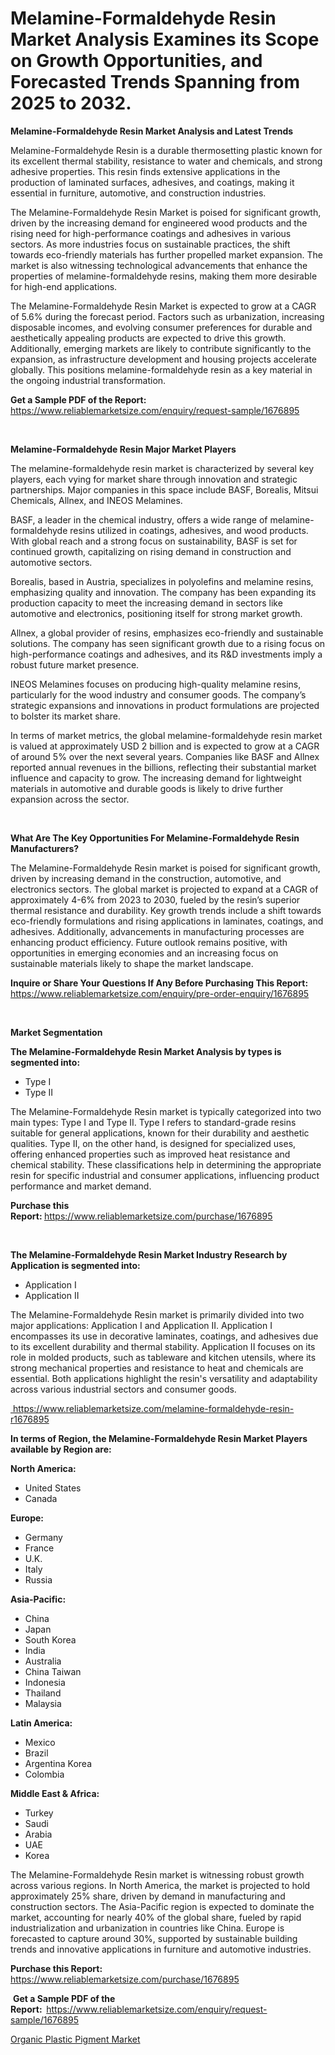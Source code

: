 <p><h1>Melamine-Formaldehyde Resin Market Analysis Examines its Scope on Growth Opportunities, and Forecasted Trends Spanning from 2025 to 2032.</h1></p><p><strong>Melamine-Formaldehyde Resin Market Analysis and Latest Trends</strong></p>
<p><p>Melamine-Formaldehyde Resin is a durable thermosetting plastic known for its excellent thermal stability, resistance to water and chemicals, and strong adhesive properties. This resin finds extensive applications in the production of laminated surfaces, adhesives, and coatings, making it essential in furniture, automotive, and construction industries.</p><p>The Melamine-Formaldehyde Resin Market is poised for significant growth, driven by the increasing demand for engineered wood products and the rising need for high-performance coatings and adhesives in various sectors. As more industries focus on sustainable practices, the shift towards eco-friendly materials has further propelled market expansion. The market is also witnessing technological advancements that enhance the properties of melamine-formaldehyde resins, making them more desirable for high-end applications.</p><p>The Melamine-Formaldehyde Resin Market is expected to grow at a CAGR of 5.6% during the forecast period. Factors such as urbanization, increasing disposable incomes, and evolving consumer preferences for durable and aesthetically appealing products are expected to drive this growth. Additionally, emerging markets are likely to contribute significantly to the expansion, as infrastructure development and housing projects accelerate globally. This positions melamine-formaldehyde resin as a key material in the ongoing industrial transformation.</p></p>
<p><strong>Get a Sample PDF of the Report:&nbsp;</strong> <a href="https://www.reliablemarketsize.com/enquiry/request-sample/1676895?utm_campaign=1197&utm_medium=2&utm_source=Github&utm_content=ia&utm_term=24032025&utm_id=melamine-formaldehyde-resin">https://www.reliablemarketsize.com/enquiry/request-sample/1676895</a></p>
<p>&nbsp;</p>
<p><strong>Melamine-Formaldehyde Resin Major Market Players</strong></p>
<p><p>The melamine-formaldehyde resin market is characterized by several key players, each vying for market share through innovation and strategic partnerships. Major companies in this space include BASF, Borealis, Mitsui Chemicals, Allnex, and INEOS Melamines.</p><p>BASF, a leader in the chemical industry, offers a wide range of melamine-formaldehyde resins utilized in coatings, adhesives, and wood products. With global reach and a strong focus on sustainability, BASF is set for continued growth, capitalizing on rising demand in construction and automotive sectors.</p><p>Borealis, based in Austria, specializes in polyolefins and melamine resins, emphasizing quality and innovation. The company has been expanding its production capacity to meet the increasing demand in sectors like automotive and electronics, positioning itself for strong market growth.</p><p>Allnex, a global provider of resins, emphasizes eco-friendly and sustainable solutions. The company has seen significant growth due to a rising focus on high-performance coatings and adhesives, and its R&D investments imply a robust future market presence.</p><p>INEOS Melamines focuses on producing high-quality melamine resins, particularly for the wood industry and consumer goods. The company’s strategic expansions and innovations in product formulations are projected to bolster its market share.</p><p>In terms of market metrics, the global melamine-formaldehyde resin market is valued at approximately USD 2 billion and is expected to grow at a CAGR of around 5% over the next several years. Companies like BASF and Allnex reported annual revenues in the billions, reflecting their substantial market influence and capacity to grow. The increasing demand for lightweight materials in automotive and durable goods is likely to drive further expansion across the sector.</p></p>
<p>&nbsp;</p>
<p><strong>What Are The Key Opportunities For Melamine-Formaldehyde Resin Manufacturers?</strong></p>
<p><p>The Melamine-Formaldehyde Resin market is poised for significant growth, driven by increasing demand in the construction, automotive, and electronics sectors. The global market is projected to expand at a CAGR of approximately 4-6% from 2023 to 2030, fueled by the resin’s superior thermal resistance and durability. Key growth trends include a shift towards eco-friendly formulations and rising applications in laminates, coatings, and adhesives. Additionally, advancements in manufacturing processes are enhancing product efficiency. Future outlook remains positive, with opportunities in emerging economies and an increasing focus on sustainable materials likely to shape the market landscape.</p></p>
<p><strong>Inquire or Share Your Questions If Any Before Purchasing This Report:</strong> <a href="https://www.reliablemarketsize.com/enquiry/pre-order-enquiry/1676895?utm_campaign=1197&utm_medium=2&utm_source=Github&utm_content=ia&utm_term=24032025&utm_id=melamine-formaldehyde-resin">https://www.reliablemarketsize.com/enquiry/pre-order-enquiry/1676895</a></p>
<p>&nbsp;</p>
<p><strong>Market Segmentation</strong></p>
<p><strong>The Melamine-Formaldehyde Resin Market Analysis by types is segmented into:</strong></p>
<p><ul><li>Type I</li><li>Type II</li></ul></p>
<p><p>The Melamine-Formaldehyde Resin market is typically categorized into two main types: Type I and Type II. Type I refers to standard-grade resins suitable for general applications, known for their durability and aesthetic qualities. Type II, on the other hand, is designed for specialized uses, offering enhanced properties such as improved heat resistance and chemical stability. These classifications help in determining the appropriate resin for specific industrial and consumer applications, influencing product performance and market demand.</p></p>
<p><strong>Purchase this Report:&nbsp;</strong><a href="https://www.reliablemarketsize.com/purchase/1676895?utm_campaign=1197&utm_medium=2&utm_source=Github&utm_content=ia&utm_term=24032025&utm_id=melamine-formaldehyde-resin">https://www.reliablemarketsize.com/purchase/1676895</a></p>
<p>&nbsp;</p>
<p><strong>The Melamine-Formaldehyde Resin Market Industry Research by Application is segmented into:</strong></p>
<p><ul><li>Application I</li><li>Application II</li></ul></p>
<p><p>The Melamine-Formaldehyde Resin market is primarily divided into two major applications: Application I and Application II. Application I encompasses its use in decorative laminates, coatings, and adhesives due to its excellent durability and thermal stability. Application II focuses on its role in molded products, such as tableware and kitchen utensils, where its strong mechanical properties and resistance to heat and chemicals are essential. Both applications highlight the resin's versatility and adaptability across various industrial sectors and consumer goods.</p></p>
<p><a href="https://www.reliablemarketsize.com/melamine-formaldehyde-resin-r1676895?utm_campaign=1197&utm_medium=2&utm_source=Github&utm_content=ia&utm_term=24032025&utm_id=melamine-formaldehyde-resin">&nbsp;https://www.reliablemarketsize.com/melamine-formaldehyde-resin-r1676895</a></p>
<p><strong>In terms of Region, the Melamine-Formaldehyde Resin Market Players available by Region are:</strong></p>
<p>
    <p> <strong> North America: </strong>
        <ul>
            <li>United States</li>
            <li>Canada</li>
        </ul>
        </p> 
    <p> <strong> Europe: </strong>
        <ul>
            <li>Germany</li>
            <li>France</li>
            <li>U.K.</li>
            <li>Italy</li>
            <li>Russia</li>
        </ul>
        </p> 
    <p> <strong> Asia-Pacific: </strong>
        <ul>
            <li>China</li>
            <li>Japan</li>
            <li>South Korea</li>
            <li>India</li>
            <li>Australia</li>
            <li>China Taiwan</li>
            <li>Indonesia</li>
            <li>Thailand</li>
            <li>Malaysia</li>
        </ul>
        </p> 
    <p> <strong> Latin America: </strong>
        <ul>
            <li>Mexico</li>
            <li>Brazil</li>
            <li>Argentina Korea</li>
            <li>Colombia</li>
        </ul>
        </p> 
    <p> <strong> Middle East & Africa: </strong>
        <ul>
            <li>Turkey</li>
            <li>Saudi</li>
            <li>Arabia</li>
            <li>UAE</li>
            <li>Korea</li>
        </ul>
    </p>
    </p>
<p><p>The Melamine-Formaldehyde Resin market is witnessing robust growth across various regions. In North America, the market is projected to hold approximately 25% share, driven by demand in manufacturing and construction sectors. The Asia-Pacific region is expected to dominate the market, accounting for nearly 40% of the global share, fueled by rapid industrialization and urbanization in countries like China. Europe is forecasted to capture around 30%, supported by sustainable building trends and innovative applications in furniture and automotive industries.</p></p>
<p><strong>Purchase this Report: </strong><a href="https://www.reliablemarketsize.com/purchase/1676895?utm_campaign=1197&utm_medium=2&utm_source=Github&utm_content=ia&utm_term=24032025&utm_id=melamine-formaldehyde-resin">https://www.reliablemarketsize.com/purchase/1676895</a></p>
<p>&nbsp;<strong>Get a Sample PDF of the Report:&nbsp;&nbsp;</strong><a href="https://www.reliablemarketsize.com/enquiry/request-sample/1676895?utm_campaign=1197&utm_medium=2&utm_source=Github&utm_content=ia&utm_term=24032025&utm_id=melamine-formaldehyde-resin">https://www.reliablemarketsize.com/enquiry/request-sample/1676895</a></p>
<p><strong></strong></p>
<p><p><a href="https://github.com/prosalinda88/Market-Research-Report-List-7/blob/main/organic-plastic-pigment-market.md?utm_campaign=1197&utm_medium=2&utm_source=Github&utm_content=ia&utm_term=24032025&utm_id=melamine-formaldehyde-resin">Organic Plastic Pigment Market</a></p></p>
